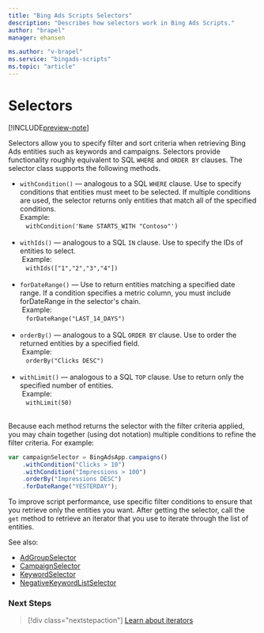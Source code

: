 ```yaml
---
title: "Bing Ads Scripts Selectors"
description: "Describes how selectors work in Bing Ads Scripts."
author: "brapel"
manager: ehansen

ms.author: "v-brapel"
ms.service: "bingads-scripts"
ms.topic: "article"
---
```


# Selectors

[!INCLUDE[preview-note](../includes/preview-note.md)]

Selectors allow you to specify filter and sort criteria when retrieving Bing Ads entities such as keywords and campaigns.  Selectors provide functionality roughly equivalent to SQL `WHERE` and `ORDER BY` clauses. The selector class supports the following methods.

- <code>withCondition()</code> &mdash; analogous to a SQL `WHERE` clause. Use to specify conditions that entities must meet to be selected. If multiple conditions are used, the selector returns only entities that match all of the specified conditions.<br />Example:<br />
    &nbsp;&nbsp;&nbsp;`withCondition('Name STARTS_WITH "Contoso"')`<br /><br />
- <code>withIds()</code> &mdash; analogous to a SQL `IN` clause. Use to specify the IDs of entities to select.<br />&nbsp;Example:<br />
    &nbsp;&nbsp;&nbsp;`withIds(["1","2","3","4"])`<br /><br />
- <code>forDateRange()</code> &mdash; Use to return entities matching a specified date range. If a condition specifies a metric column, you must include forDateRange in the selector's chain.<br />&nbsp;Example:<br />
    &nbsp;&nbsp;&nbsp;`forDateRange("LAST_14_DAYS")`<br /><br />
- <code>orderBy()</code> &mdash; analogous to a SQL `ORDER BY` clause. Use to order the returned entities by a specified field.<br />&nbsp;Example:<br />
    &nbsp;&nbsp;&nbsp;`orderBy("Clicks DESC")`<br /><br />
- <code>withLimit()</code> &mdash; analogous to a SQL `TOP` clause. Use to return only the specified number of entities.<br />&nbsp;Example:<br />
    &nbsp;&nbsp;&nbsp;`withLimit(50)`<br /><br />

Because each method returns the selector with the filter criteria applied, you may chain together (using dot notation) multiple conditions to refine the filter criteria. For example:

```javascript
var campaignSelector = BingAdsApp.campaigns()
    .withCondition("Clicks > 10")
    .withCondition("Impressions > 100")
    .orderBy("Impressions DESC")
    .forDateRange("YESTERDAY");
```

To improve script performance, use specific filter conditions to ensure that you retrieve only the entities you want. After getting the selector, call the `get` method to retrieve an iterator that you use to iterate through the list of entities.

See also:
- [AdGroupSelector](../reference/AdGroupSelector)
- [CampaignSelector](../reference/CampaignSelector)
- [KeywordSelector](../reference/KeywordSelector)
- [NegativeKeywordListSelector](../reference/NegativeKeywordListSelector)

### Next Steps

> [!div class="nextstepaction"]
> [Learn about iterators](./iterators.md)
